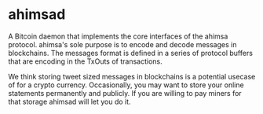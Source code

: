 ahimsad
=======

A Bitcoin daemon that implements the core interfaces of the ahimsa protocol.
ahimsa's sole purpose is to encode and decode messages in blockchains. The messages
format is defined in a series of protocol buffers that are encoding in the TxOuts
of transactions.

We think storing tweet sized messages in blockchains is a potential usecase of for a
crypto currency. Occasionally, you may want to store your online statements permanently
and publicly. If you are willing to pay miners for that storage ahimsad will let you 
do it.
